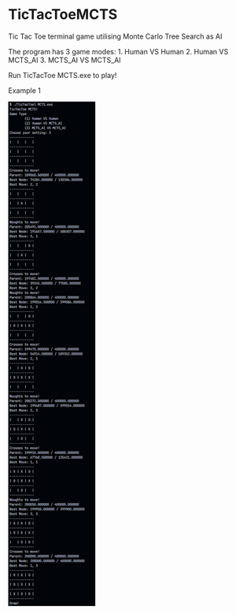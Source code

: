 # TicTacToeMCTS
Tic Tac Toe terminal game utilising Monte Carlo Tree Search as AI

The program has 3 game modes:
    1. Human VS Human
    2. Human VS MCTS_AI
    3. MCTS_AI VS MCTS_AI

Run TicTacToe MCTS.exe to play!

Example 1

![alt text](https://github.com/Ovtlier/Tic-Tac-Toe-MCTS/blob/master/Example1.png?raw=true)